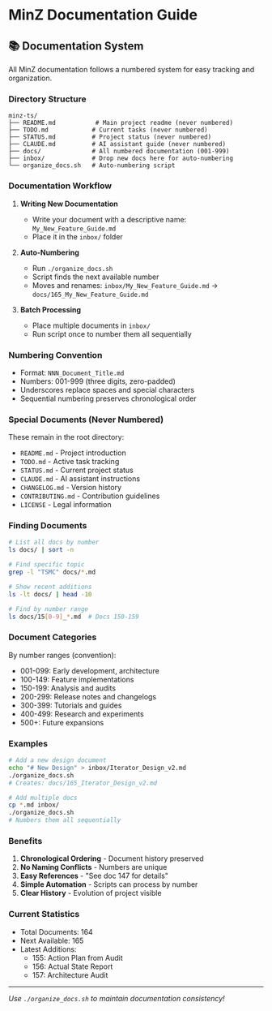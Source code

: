 # MinZ Documentation Guide

## 📚 Documentation System

All MinZ documentation follows a numbered system for easy tracking and organization.

### Directory Structure

```
minz-ts/
├── README.md           # Main project readme (never numbered)
├── TODO.md            # Current tasks (never numbered)
├── STATUS.md          # Project status (never numbered)
├── CLAUDE.md          # AI assistant guide (never numbered)
├── docs/              # All numbered documentation (001-999)
├── inbox/             # Drop new docs here for auto-numbering
└── organize_docs.sh   # Auto-numbering script
```

### Documentation Workflow

1. **Writing New Documentation**
   - Write your document with a descriptive name: `My_New_Feature_Guide.md`
   - Place it in the `inbox/` folder
   
2. **Auto-Numbering**
   - Run `./organize_docs.sh`
   - Script finds the next available number
   - Moves and renames: `inbox/My_New_Feature_Guide.md` → `docs/165_My_New_Feature_Guide.md`

3. **Batch Processing**
   - Place multiple documents in `inbox/`
   - Run script once to number them all sequentially

### Numbering Convention

- Format: `NNN_Document_Title.md`
- Numbers: 001-999 (three digits, zero-padded)
- Underscores replace spaces and special characters
- Sequential numbering preserves chronological order

### Special Documents (Never Numbered)

These remain in the root directory:
- `README.md` - Project introduction
- `TODO.md` - Active task tracking
- `STATUS.md` - Current project status
- `CLAUDE.md` - AI assistant instructions
- `CHANGELOG.md` - Version history
- `CONTRIBUTING.md` - Contribution guidelines
- `LICENSE` - Legal information

### Finding Documents

```bash
# List all docs by number
ls docs/ | sort -n

# Find specific topic
grep -l "TSMC" docs/*.md

# Show recent additions
ls -lt docs/ | head -10

# Find by number range
ls docs/15[0-9]_*.md  # Docs 150-159
```

### Document Categories

By number ranges (convention):
- 001-099: Early development, architecture
- 100-149: Feature implementations
- 150-199: Analysis and audits
- 200-299: Release notes and changelogs
- 300-399: Tutorials and guides
- 400-499: Research and experiments
- 500+: Future expansions

### Examples

```bash
# Add a new design document
echo "# New Design" > inbox/Iterator_Design_v2.md
./organize_docs.sh
# Creates: docs/165_Iterator_Design_v2.md

# Add multiple docs
cp *.md inbox/
./organize_docs.sh
# Numbers them all sequentially
```

### Benefits

1. **Chronological Ordering** - Document history preserved
2. **No Naming Conflicts** - Numbers are unique
3. **Easy References** - "See doc 147 for details"
4. **Simple Automation** - Scripts can process by number
5. **Clear History** - Evolution of project visible

### Current Statistics

- Total Documents: 164
- Next Available: 165
- Latest Additions:
  - 155: Action Plan from Audit
  - 156: Actual State Report
  - 157: Architecture Audit

---

*Use `./organize_docs.sh` to maintain documentation consistency!*